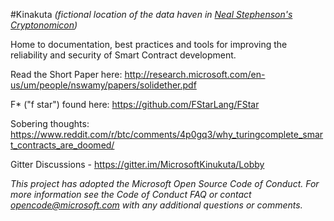 #Kinakuta
*(fictional location of the data haven in <a href="https://en.wikipedia.org/wiki/Cryptonomicon"> Neal Stephenson's Cryptonomicon</a>)*

Home to documentation, best practices and tools for improving the reliability and security of Smart Contract development.

Read the Short Paper here: http://research.microsoft.com/en-us/um/people/nswamy/papers/solidether.pdf

F* ("f star") found here: https://github.com/FStarLang/FStar 

Sobering thoughts: https://www.reddit.com/r/btc/comments/4p0gq3/why_turingcomplete_smart_contracts_are_doomed/

Gitter Discussions - https://gitter.im/MicrosoftKinukuta/Lobby 

*This project has adopted the Microsoft Open Source Code of Conduct. For more information see the Code of Conduct FAQ or contact opencode@microsoft.com with any additional questions or comments.*
